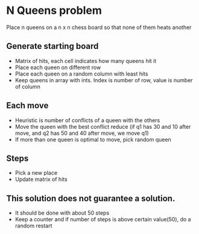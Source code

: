 # N Queens problem

Place n queens on a n x n chess board so that none of them heats another

## Generate starting board
- Matrix of hits, each cell indicates how many queens hit it
- Place each queen on different row
- Place each queen on a random column with least hits
- Keep queens in array with ints. Index is number of row, value is number of column

## Each move
- Heuristic is number of conflicts of a queen with the others
- Move the queen with the best conflict reduce (if q1 has 30 and 10 after move, and q2 has 50 and 40 after move, we move q1)
- If more than one queen is optimal to move, pick random queen

## Steps
- Pick a new place
- Update matrix of hits

## This solution does not guarantee a solution.
- It should be done with about 50 steps
- Keep a counter and if number of steps is above certain value(50), do a random restart